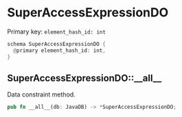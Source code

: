 # SuperAccessExpressionDO

Primary key: `element_hash_id: int`

```rust
schema SuperAccessExpressionDO {
  @primary element_hash_id: int,
}
```
## SuperAccessExpressionDO::\_\_all\_\_

Data constraint method.

```rust
pub fn __all__(db: JavaDB) -> *SuperAccessExpressionDO;
```
